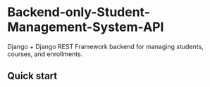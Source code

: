 # Backend-only-Student-Management-System-API

Django + Django REST Framework backend for managing students, courses, and enrollments.

## Quick start